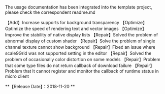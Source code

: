 The usage documentation has been integrated into the template project, please check the correspondent readme.md

【Add】Increase supports for background transparency
【Optimize】Optimize the speed of rendering text and vector images
【Optimize】Improve the stability of native display lists
【Repair】Solved the problem of abnormal display of custom shader
【Repair】Solve the problem of single channel texture cannot show background
【Repair】Fixed an issue where scale9Grid was not supported setting in the editor
【Repair】Solved the problem of occasionally color distortion on some models
【Repair】Problem that some type files do not return callback of download failure
【Repair】Problem that It cannot register and monitor the callback of runtime status in micro client

**【Release Date】：2018-11-20 **